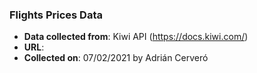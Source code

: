 ### Flights Prices Data 

* **Data collected from**: Kiwi API (https://docs.kiwi.com/) 
* **URL**: 
* **Collected on**: 07/02/2021 by Adrián Cerveró 

